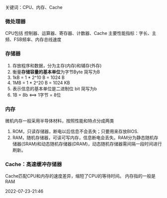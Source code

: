 关键词：CPU、内存、Cache



### 微处理器

CPU包括 控制器、运算器、寄存器、计数器、Cache
主要性能指标：字长、主频、FSB频率、内存总线速度

### 存储器

1. 存放程序和数据，分为主存(内存)和辅存(外存)
2. 衡量**存储容量的基本单位**为字节Byte 简写为B
4. 1kB = 1 * 2^10 B = 1024 B
4. 1MB = 1 * 2^20 B = 1024 KB
5. 表示信息的基本单位是二进制位 bit 简写为b
6. 1B = 8b <==> 1字节 = 8位

### 内存

微机内存一般采用半导体材料，按照性能和特点分成两类
1. ROM，只读存储器，断电以后信息不会丢失；只要用来存放BIOS.
2. RAM，随机存储器，可读可写内存，信息断电会丢失。RAM分为静态随机存储器(SRAM)和动态随机存储器(DRAM)，动态随机存储器需间隔一段时间进行刷新。

### Cache：高速缓冲存储器

Cache匹配CPU和内存的速度差异，缩短了CPU的等待时间。
内存指的一般是RAM

2022-07-23-21:46
